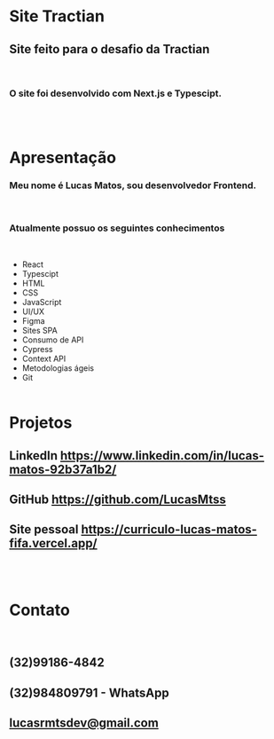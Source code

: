 # Site Tractian

## Site feito para o desafio da Tractian

<br/>

### O site foi desenvolvido com Next.js e Typescipt.

<br/><br/>

# Apresentação

### Meu nome é Lucas Matos, sou desenvolvedor Frontend.

<br/>

### Atualmente possuo os seguintes conhecimentos

<br/>

- React
- Typescipt
- HTML
- CSS
- JavaScript
- UI/UX
- Figma
- Sites SPA
- Consumo de API
- Cypress
- Context API
- Metodologias ágeis
- Git
  <br/><br/>

# Projetos

## LinkedIn <https://www.linkedin.com/in/lucas-matos-92b37a1b2/>

## GitHub <https://github.com/LucasMtss>

## Site pessoal <https://curriculo-lucas-matos-fifa.vercel.app/>

<br/><br/>

# Contato

<br/>

## (32)99186-4842

## (32)984809791 - WhatsApp

## lucasrmtsdev@gmail.com
